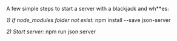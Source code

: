 A few simple steps to start a server with a blackjack and wh**es:

*1) If node_modules folder not exist:*
  npm install --save json-server


*2) Start server:*
  npm run json:server

